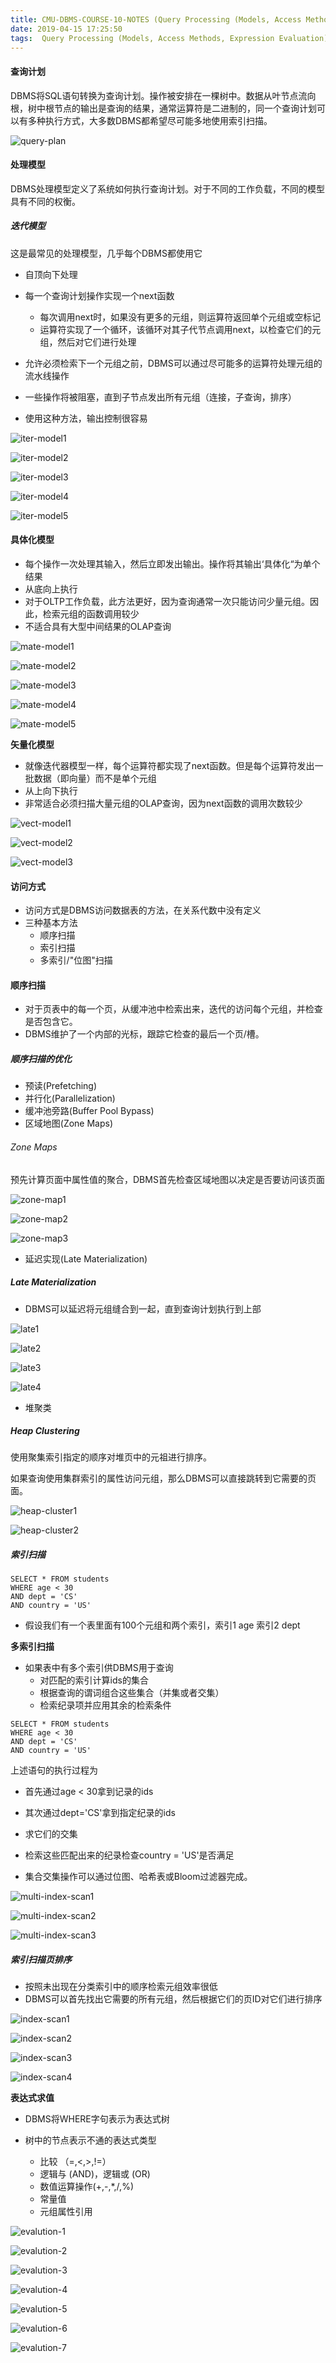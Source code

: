 ```yaml
---
title: CMU-DBMS-COURSE-10-NOTES (Query Processing (Models, Access Methods, Expression Evaluation))
date: 2019-04-15 17:25:50
tags:  Query Processing (Models, Access Methods, Expression Evaluation)
---
```


#### 查询计划

​	DBMS将SQL语句转换为查询计划。操作被安排在一棵树中。数据从叶节点流向根，树中根节点的输出是查询的结果，通常运算符是二进制的，同一个查询计划可以有多种执行方式，大多数DBMS都希望尽可能多地使用索引扫描。

![query-plan](CMU-DBMS-COURSE-10-NOTES/query-plan.png)

#### 处理模型

DBMS处理模型定义了系统如何执行查询计划。对于不同的工作负载，不同的模型具有不同的权衡。

##### 迭代模型

这是最常见的处理模型，几乎每个DBMS都使用它

- 自顶向下处理
- 每一个查询计划操作实现一个next函数
  - 每次调用next时，如果没有更多的元组，则运算符返回单个元组或空标记
  - 运算符实现了一个循环，该循环对其子代节点调用next，以检查它们的元组，然后对它们进行处理

- 允许必须检索下一个元组之前，DBMS可以通过尽可能多的运算符处理元组的流水线操作

- 一些操作将被阻塞，直到子节点发出所有元组（连接，子查询，排序）
- 使用这种方法，输出控制很容易

![iter-model1](CMU-DBMS-COURSE-10-NOTES/iter-model1.png)

![iter-model2](CMU-DBMS-COURSE-10-NOTES/iter-model2.png)

![iter-model3](CMU-DBMS-COURSE-10-NOTES/iter-model3.png)

![iter-model4](CMU-DBMS-COURSE-10-NOTES/iter-model4.png)

![iter-model5](CMU-DBMS-COURSE-10-NOTES/iter-model5.png)

#### 具体化模型

- 每个操作一次处理其输入，然后立即发出输出。操作将其输出‘具体化“为单个结果
- 从底向上执行
- 对于OLTP工作负载，此方法更好，因为查询通常一次只能访问少量元组。因此，检索元组的函数调用较少
- 不适合具有大型中间结果的OLAP查询

![mate-model1](CMU-DBMS-COURSE-10-NOTES/mate-model1.png)

![mate-model2](CMU-DBMS-COURSE-10-NOTES/mate-model2.png)

![mate-model3](CMU-DBMS-COURSE-10-NOTES/mate-model3.png)

![mate-model4](CMU-DBMS-COURSE-10-NOTES/mate-model4.png)

![mate-model5](CMU-DBMS-COURSE-10-NOTES/mate-model5.png)

**矢量化模型**

- 就像迭代器模型一样，每个运算符都实现了next函数。但是每个运算符发出一批数据（即向量）而不是单个元组
- 从上向下执行
- 非常适合必须扫描大量元组的OLAP查询，因为next函数的调用次数较少

![vect-model1](CMU-DBMS-COURSE-10-NOTES/vect-model1.png)

![vect-model2](CMU-DBMS-COURSE-10-NOTES/vect-model2.png)

![vect-model3](CMU-DBMS-COURSE-10-NOTES/vect-model3.png)

#### 访问方式

- 访问方式是DBMS访问数据表的方法，在关系代数中没有定义
- 三种基本方法
  - 顺序扫描
  - 索引扫描
  - 多索引/"位图"扫描

#### 顺序扫描

- 对于页表中的每一个页，从缓冲池中检索出来，迭代的访问每个元组，并检查是否包含它。
- DBMS维护了一个内部的光标，跟踪它检查的最后一个页/槽。

##### 顺序扫描的优化

- 预读(Prefetching)
- 并行化(Parallelization)
- 缓冲池旁路(Buffer Pool Bypass)
- 区域地图(Zone Maps)

###### Zone Maps

预先计算页面中属性值的聚合，DBMS首先检查区域地图以决定是否要访问该页面

![zone-map1](CMU-DBMS-COURSE-10-NOTES/zone-map1.png)

![zone-map2](CMU-DBMS-COURSE-10-NOTES/zone-map2.png)

![zone-map3](CMU-DBMS-COURSE-10-NOTES/zone-map3.png)

- 延迟实现(Late Materialization)

##### Late Materialization

- DBMS可以延迟将元组缝合到一起，直到查询计划执行到上部

![late1](CMU-DBMS-COURSE-10-NOTES/late1.png)

![late2](CMU-DBMS-COURSE-10-NOTES/late2.png)

![late3](CMU-DBMS-COURSE-10-NOTES/late3.png)

![late4](CMU-DBMS-COURSE-10-NOTES/late4.png)

- 堆聚类

##### Heap Clustering

使用聚集索引指定的顺序对堆页中的元祖进行排序。

如果查询使用集群索引的属性访问元组，那么DBMS可以直接跳转到它需要的页面。

![heap-cluster1](CMU-DBMS-COURSE-10-NOTES/heap-cluster1.png)

![heap-cluster2](CMU-DBMS-COURSE-10-NOTES/heap-cluster2.png)

##### 索引扫描

```
SELECT * FROM students
WHERE age < 30
AND dept = 'CS'
AND country = 'US'
```

- 假设我们有一个表里面有100个元组和两个索引，索引1 age 索引2 dept

**多索引扫描**

- 如果表中有多个索引供DBMS用于查询
  - 对匹配的索引计算ids的集合
  - 根据查询的谓词组合这些集合（并集或者交集）
  - 检索纪录项并应用其余的检索条件

```
SELECT * FROM students
WHERE age < 30
AND dept = 'CS'
AND country = 'US'
```

上述语句的执行过程为

- 首先通过age < 30拿到记录的ids
- 其次通过dept='CS'拿到指定纪录的ids
- 求它们的交集
- 检索这些匹配出来的纪录检查country = 'US'是否满足

- 集合交集操作可以通过位图、哈希表或Bloom过滤器完成。

![multi-index-scan1](CMU-DBMS-COURSE-10-NOTES/multi-index-scan1.png)

![multi-index-scan2](CMU-DBMS-COURSE-10-NOTES/multi-index-scan2.png)

![multi-index-scan3](CMU-DBMS-COURSE-10-NOTES/multi-index-scan3.png)

##### 索引扫描页排序

- 按照未出现在分类索引中的顺序检索元组效率很低
- DBMS可以首先找出它需要的所有元组，然后根据它们的页ID对它们进行排序

![index-scan1](CMU-DBMS-COURSE-10-NOTES/index-scan1.png)

![index-scan2](CMU-DBMS-COURSE-10-NOTES/index-scan2.png)

![index-scan3](CMU-DBMS-COURSE-10-NOTES/index-scan3.png)

![index-scan4](CMU-DBMS-COURSE-10-NOTES/index-scan4.png)

**表达式求值**

- DBMS将WHERE字句表示为表达式树

- 树中的节点表示不通的表达式类型
  - 比较 （=,<,>,!=）
  - 逻辑与 (AND)，逻辑或 (OR)
  - 数值运算操作(+,-,*,/,%)
  - 常量值
  - 元组属性引用

![evalution-1](CMU-DBMS-COURSE-10-NOTES/evalution-1.png)

![evalution-2](CMU-DBMS-COURSE-10-NOTES/evalution-2.png)

![evalution-3](CMU-DBMS-COURSE-10-NOTES/evalution-3.png)

![evalution-4](CMU-DBMS-COURSE-10-NOTES/evalution-4.png)

![evalution-5](CMU-DBMS-COURSE-10-NOTES/evalution-5.png)

![evalution-6](CMU-DBMS-COURSE-10-NOTES/evalution-6.png)

![evalution-7](CMU-DBMS-COURSE-10-NOTES/evalution-7.png)

